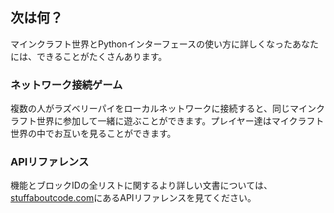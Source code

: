 ## 次は何？

マインクラフト世界とPythonインターフェースの使い方に詳しくなったあなたには、できることがたくさんあります。

### ネットワーク接続ゲーム

複数の人がラズベリーパイをローカルネットワークに接続すると、同じマインクラフト世界に参加して一緒に遊ぶことができます。プレイヤー達はマイクラフト世界の中でお互いを見ることができます。

### APIリファレンス

機能とブロックIDの全リストに関するより詳しい文書については、[stuffaboutcode.com](http://www.stuffaboutcode.com/p/minecraft-api-reference.html)にあるAPIリファレンスを見てください。
